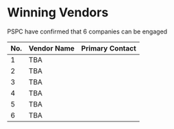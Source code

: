 # Winning Vendors

PSPC have confirmed that 6 companies can be engaged

| No. | Vendor Name                 | Primary Contact |
| :-- | :-------------------------- | :-------------- |
| 1   |TBA                | |
| 2   | TBA    | |
| 3   | TBA | |
| 4   | TBA  | |
| 5   | TBA            | |
| 6   | TBA                       | |
